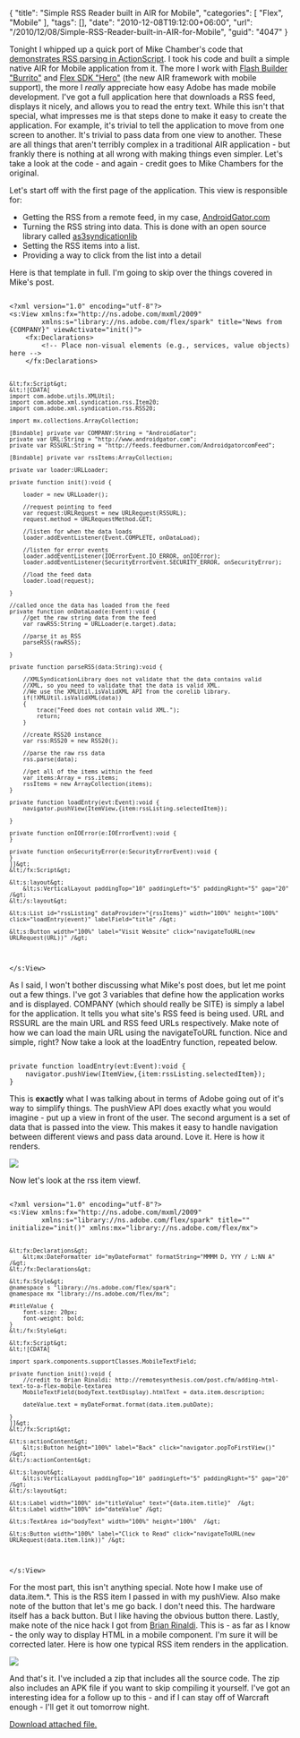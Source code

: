 {
	"title": "Simple RSS Reader built in AIR for Mobile",
	"categories": [
		"Flex",
		"Mobile"
	],
	"tags": [],
	"date": "2010-12-08T19:12:00+06:00",
	"url": "/2010/12/08/Simple-RSS-Reader-built-in-AIR-for-Mobile",
	"guid": "4047"
}

Tonight I whipped up a quick port of Mike Chamber's code that <a href="http://www.mikechambers.com/blog/2008/01/22/parsing-rss-20-feeds-in-actionscript-3/">demonstrates RSS parsing in ActionScript</a>. I took his code and built a simple native AIR for Mobile application from it. The more I work with <a href="http://labs.adobe.com/technologies/flashbuilder_burrito/">Flash Builder "Burrito"</a> and <a href="http://labs.adobe.com/technologies/flexsdk_hero/">Flex SDK "Hero"</a> (the new AIR framework with mobile support), the more I <i>really</i> appreciate how easy Adobe has made mobile development. I've got a full application here that downloads a RSS feed, displays it nicely, and allows you to read the entry text. While this isn't that special, what impresses me is that steps done to make it easy to create the application. For example, it's trivial to tell the application to move from one screen to another. It's trivial to pass data from one view to another. These are all things that aren't terribly complex in a traditional AIR application - but frankly there is nothing at all wrong with making things even simpler. Let's take a look at the code - and again - credit goes to Mike Chambers for the original.
<!--more-->
<p>

Let's start off with the first page of the application. This view is responsible for:

<p>

<ul>
<li>Getting the RSS from a remote feed, in my case, <a href="http://www.androidgator.com">AndroidGator.com</a>
<li>Turning the RSS string into data. This is done with an open source library called <a href="http://code.google.com/p/as3syndicationlib/">as3syndicationlib</a>
<li>Setting the RSS items into a list.
<li>Providing a way to click from the list into a detail
</ul>

<p>

Here is that template in full. I'm going to skip over the things covered in Mike's post.

<p>

<code>
&lt;?xml version="1.0" encoding="utf-8"?&gt;
&lt;s:View xmlns:fx="http://ns.adobe.com/mxml/2009" 
		xmlns:s="library://ns.adobe.com/flex/spark" title="News from {COMPANY}" viewActivate="init()"&gt;
	&lt;fx:Declarations&gt;
		&lt;!-- Place non-visual elements (e.g., services, value objects) here --&gt;
	&lt;/fx:Declarations&gt;
	
	&lt;fx:Script&gt;
	&lt;![CDATA[
	import com.adobe.utils.XMLUtil;
	import com.adobe.xml.syndication.rss.Item20;
	import com.adobe.xml.syndication.rss.RSS20;
	
	import mx.collections.ArrayCollection;
		
	[Bindable] private var COMPANY:String = "AndroidGator";
	private var URL:String = "http://www.androidgator.com";
	private var RSSURL:String = "http://feeds.feedburner.com/AndroidgatorcomFeed";
	
	[Bindable] private var rssItems:ArrayCollection;
		
	private var loader:URLLoader;

	private function init():void {
		
		loader = new URLLoader();
				
		//request pointing to feed
		var request:URLRequest = new URLRequest(RSSURL);
		request.method = URLRequestMethod.GET;
		
		//listen for when the data loads
		loader.addEventListener(Event.COMPLETE, onDataLoad);
		
		//listen for error events
		loader.addEventListener(IOErrorEvent.IO_ERROR, onIOError);
		loader.addEventListener(SecurityErrorEvent.SECURITY_ERROR, onSecurityError);
		
		//load the feed data
		loader.load(request);
		
	}

	//called once the data has loaded from the feed
	private function onDataLoad(e:Event):void {
		//get the raw string data from the feed
		var rawRSS:String = URLLoader(e.target).data;

		//parse it as RSS
		parseRSS(rawRSS);
		
	}

	private function parseRSS(data:String):void {
		
		//XMLSyndicationLibrary does not validate that the data contains valid
		//XML, so you need to validate that the data is valid XML.
		//We use the XMLUtil.isValidXML API from the corelib library.
		if(!XMLUtil.isValidXML(data))
		{
			trace("Feed does not contain valid XML.");
			return;
		}	
		
		//create RSS20 instance
		var rss:RSS20 = new RSS20();
		
		//parse the raw rss data
		rss.parse(data);
		
		//get all of the items within the feed
		var items:Array = rss.items;
		rssItems = new ArrayCollection(items);
	}	
	
	private function loadEntry(evt:Event):void {
		navigator.pushView(ItemView,{item:rssListing.selectedItem});
		
	}

	private function onIOError(e:IOErrorEvent):void {
	}
	
	private function onSecurityError(e:SecurityErrorEvent):void {
	}		
	]]&gt;
	&lt;/fx:Script&gt;

	&lt;s:layout&gt;
		&lt;s:VerticalLayout paddingTop="10" paddingLeft="5" paddingRight="5" gap="20" /&gt;
	&lt;/s:layout&gt;
	
	&lt;s:List id="rssListing" dataProvider="{rssItems}" width="100%" height="100%" click="loadEntry(event)" labelField="title" /&gt;

	&lt;s:Button width="100%" label="Visit Website" click="navigateToURL(new URLRequest(URL))" /&gt;

&lt;/s:View&gt;
</code>

<p>

As I said, I won't bother discussing what Mike's post does, but let me point out a few things. I've got 3 variables that define how the application works and is displayed. COMPANY (which should really be SITE) is simply a label for the application. It tells you what site's RSS feed is being used. URL and RSSURL are the main URL and RSS feed URLs respectively. Make note of how we can load the main URL using the navigateToURL function. Nice and simple, right? Now take a look at the loadEntry function, repeated below.

<p>

<code>
private function loadEntry(evt:Event):void {
	navigator.pushView(ItemView,{item:rssListing.selectedItem});
}
</code>

<p>

This is <b>exactly</b> what I was talking about in terms of Adobe going out of it's way to simplify things. The pushView API does exactly what you would imagine - put up a view in front of the user. The second argument is a set of data that is passed into the view. This makes it easy to handle navigation between different views and pass data around. Love it.  Here is how it renders.

<p>

<img src="http://www.raymondcamden.com/images/ScreenClip.png" />

<p>

Now let's look at the rss item viewf.

<p>

<code>
&lt;?xml version="1.0" encoding="utf-8"?&gt;
&lt;s:View xmlns:fx="http://ns.adobe.com/mxml/2009" 
		xmlns:s="library://ns.adobe.com/flex/spark" title="" initialize="init()" xmlns:mx="library://ns.adobe.com/flex/mx"&gt;
	
	&lt;fx:Declarations&gt;
		&lt;mx:DateFormatter id="myDateFormat" formatString="MMMM D, YYY / L:NN A" /&gt;
	&lt;/fx:Declarations&gt;
	
	&lt;fx:Style&gt;
	@namespace s "library://ns.adobe.com/flex/spark";
	@namespace mx "library://ns.adobe.com/flex/mx";
	
	#titleValue {
		font-size: 20px;
		font-weight: bold;
	}		
	&lt;/fx:Style&gt;
	
	&lt;fx:Script&gt;
	&lt;![CDATA[
		
	import spark.components.supportClasses.MobileTextField;

	private function init():void {
		//credit to Brian Rinaldi: http://remotesynthesis.com/post.cfm/adding-html-text-to-a-flex-mobile-textarea
		MobileTextField(bodyText.textDisplay).htmlText = data.item.description;

		dateValue.text = myDateFormat.format(data.item.pubDate);

	}		
	]]&gt;
	&lt;/fx:Script&gt;

	&lt;s:actionContent&gt;
		&lt;s:Button height="100%" label="Back" click="navigator.popToFirstView()" /&gt;
	&lt;/s:actionContent&gt;
	
	&lt;s:layout&gt;
		&lt;s:VerticalLayout paddingTop="10" paddingLeft="5" paddingRight="5" gap="20" /&gt;
	&lt;/s:layout&gt;

	&lt;s:Label width="100%" id="titleValue" text="{data.item.title}"  /&gt;
	&lt;s:Label width="100%" id="dateValue" /&gt;

	&lt;s:TextArea id="bodyText" width="100%" height="100%"  /&gt;
	
	&lt;s:Button width="100%" label="Click to Read" click="navigateToURL(new URLRequest(data.item.link))" /&gt;
&lt;/s:View&gt;
</code>

<p>

For the most part, this isn't anything special. Note how I make use of data.item.*. This is the RSS item I passed in with my pushView. Also make note of the button that let's me go back. I don't need this. The hardware itself has a back button. But I like having the obvious button there. Lastly, make note of the nice hack I got from <a href="http://www.remotesynthesis.com/">Brian Rinaldi</a>. This is - as far as I know - the only way to display HTML in a mobile component. I'm sure it will be corrected later. Here is how one typical RSS item renders in the application.

<p>

<img src="http://www.coldfusionjedi.com/images/ScreenClip1.png" />

<p>

And that's it. I've included a zip that includes all the source code. The zip also includes an APK file if you want to skip compiling it yourself. I've got an interesting idea for a follow up to this - and if I can stay off of Warcraft enough - I'll get it out tomorrow night.<p><a href='enclosures/C%3A%5Chosts%5C2009%2Ecoldfusionjedi%2Ecom%5Cenclosures%2FSimpleRSS%2Ezip'>Download attached file.</a></p>
